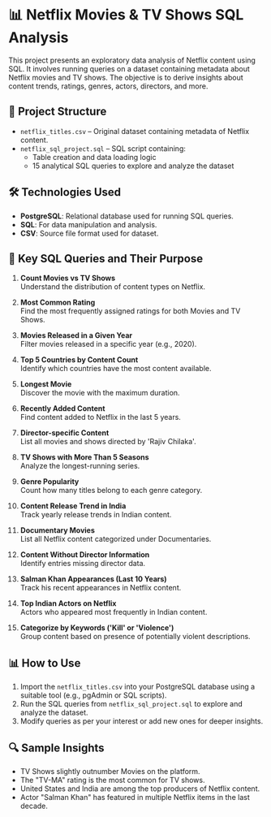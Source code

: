 # 📊 Netflix Movies & TV Shows SQL Analysis

This project presents an exploratory data analysis of Netflix content using SQL. It involves running queries on a dataset containing metadata about Netflix movies and TV shows. The objective is to derive insights about content trends, ratings, genres, actors, directors, and more.

## 📁 Project Structure

- `netflix_titles.csv` – Original dataset containing metadata of Netflix content.
- `netflix_sql_project.sql` – SQL script containing:
  - Table creation and data loading logic
  - 15 analytical SQL queries to explore and analyze the dataset

## 🛠️ Technologies Used

- **PostgreSQL**: Relational database used for running SQL queries.
- **SQL**: For data manipulation and analysis.
- **CSV**: Source file format used for dataset.

## 🧠 Key SQL Queries and Their Purpose

1. **Count Movies vs TV Shows**  
   Understand the distribution of content types on Netflix.

2. **Most Common Rating**  
   Find the most frequently assigned ratings for both Movies and TV Shows.

3. **Movies Released in a Given Year**  
   Filter movies released in a specific year (e.g., 2020).

4. **Top 5 Countries by Content Count**  
   Identify which countries have the most content available.

5. **Longest Movie**  
   Discover the movie with the maximum duration.

6. **Recently Added Content**  
   Find content added to Netflix in the last 5 years.

7. **Director-specific Content**  
   List all movies and shows directed by 'Rajiv Chilaka'.

8. **TV Shows with More Than 5 Seasons**  
   Analyze the longest-running series.

9. **Genre Popularity**  
   Count how many titles belong to each genre category.

10. **Content Release Trend in India**  
    Track yearly release trends in Indian content.

11. **Documentary Movies**  
    List all Netflix content categorized under Documentaries.

12. **Content Without Director Information**  
    Identify entries missing director data.

13. **Salman Khan Appearances (Last 10 Years)**  
    Track his recent appearances in Netflix content.

14. **Top Indian Actors on Netflix**  
    Actors who appeared most frequently in Indian content.

15. **Categorize by Keywords ('Kill' or 'Violence')**  
    Group content based on presence of potentially violent descriptions.

## 📊 How to Use

1. Import the `netflix_titles.csv` into your PostgreSQL database using a suitable tool (e.g., pgAdmin or SQL scripts).
2. Run the SQL queries from `netflix_sql_project.sql` to explore and analyze the dataset.
3. Modify queries as per your interest or add new ones for deeper insights.

## 🔍 Sample Insights

- TV Shows slightly outnumber Movies on the platform.
- The "TV-MA" rating is the most common for TV shows.
- United States and India are among the top producers of Netflix content.
- Actor "Salman Khan" has featured in multiple Netflix items in the last decade.


